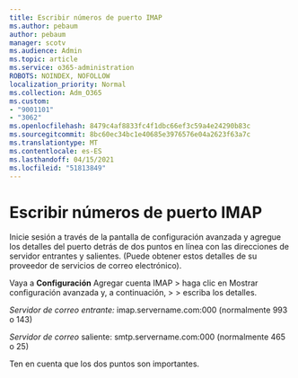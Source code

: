 ```yaml
---
title: Escribir números de puerto IMAP
ms.author: pebaum
author: pebaum
manager: scotv
ms.audience: Admin
ms.topic: article
ms.service: o365-administration
ROBOTS: NOINDEX, NOFOLLOW
localization_priority: Normal
ms.collection: Adm_O365
ms.custom:
- "9001101"
- "3062"
ms.openlocfilehash: 8479c4af8833fc4f1dbc66ef3c59a4e24290b83c
ms.sourcegitcommit: 8bc60ec34bc1e40685e3976576e04a2623f63a7c
ms.translationtype: MT
ms.contentlocale: es-ES
ms.lasthandoff: 04/15/2021
ms.locfileid: "51813849"
---
```

# <a name="enter-imap-port-numbers"></a>Escribir números de puerto IMAP

Inicie sesión a través de la pantalla de configuración avanzada y agregue los detalles del puerto detrás de dos puntos en línea con las direcciones de servidor entrantes y salientes. (Puede obtener estos detalles de su proveedor de servicios de correo electrónico). 

Vaya a **Configuración** Agregar cuenta IMAP > haga clic en Mostrar configuración avanzada y, a continuación,  >    >   escriba los detalles.  

*Servidor de correo entrante:* imap.servername.com:000 (normalmente 993 o 143) 

*Servidor de correo* saliente: smtp.servername.com:000 (normalmente 465 o 25) 

Ten en cuenta que los dos puntos son importantes. 
